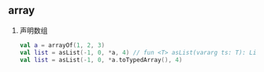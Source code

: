 ## array

1. 声明数组

   ```kotlin
   val a = arrayOf(1, 2, 3)
   val list = asList(-1, 0, *a, 4) // fun <T> asList(vararg ts: T): List<T>
   val list = asList(-1, 0, *a.toTypedArray(), 4)
   ```
